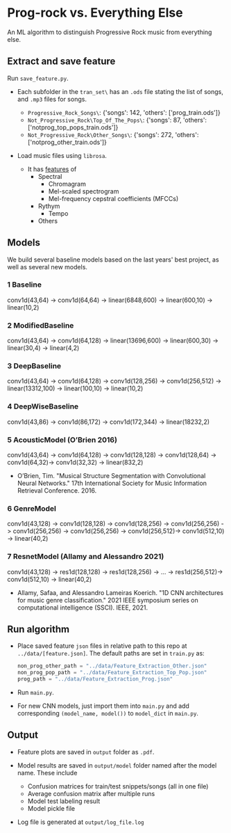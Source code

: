 # Prog-rock vs. Everything Else

An ML algorithm to distinguish Progressive Rock music from everything else.

## Extract and save feature

Run `save_feature.py`.

- Each subfolder in the `tran_set\` has an `.ods` file stating the list of songs, and `.mp3` files for songs.
    - `Progressive_Rock_Songs\`: {'songs': 142, 'others': ['prog_train.ods']}
    - `Not_Progressive_Rock\Top_Of_The_Pops\`: {'songs': 87, 'others': ['notprog_top_pops_train.ods']}
    - `Not_Progressive_Rock\Other_Songs\`: {'songs': 272, 'others': ['notprog_other_train.ods']}

- Load music files using `librosa`.
    - It has [features](https://librosa.org/doc/latest/feature.html) of 
        - Spectral
            - Chromagram
            - Mel-scaled spectrogram
            - Mel-frequency cepstral coefficients (MFCCs)
        - Rythym
            - Tempo
        - Others

## Models

We build several baseline models based on the last years' best project, as well as several new models.

### 1 Baseline
conv1d(43,64) -> conv1d(64,64) -> linear(6848,600) -> linear(600,10) -> linear(10,2)

### 2 ModifiedBaseline
conv1d(43,64) -> conv1d(64,128) -> linear(13696,600) -> linear(600,30) -> linear(30,4) -> linear(4,2)

### 3 DeepBaseline
conv1d(43,64) -> conv1d(64,128) -> conv1d(128,256) -> conv1d(256,512) -> linear(13312,100) -> linear(100,10) -> linear(10,2)

### 4 DeepWiseBaseline
conv1d(43,86) -> conv1d(86,172) -> conv1d(172,344) -> linear(18232,2)

### 5 AcousticModel (O’Brien 2016)
conv1d(43,64) -> conv1d(64,128) -> conv1d(128,128) -> conv1d(128,64) -> conv1d(64,32)-> conv1d(32,32) -> linear(832,2)
- O’Brien, Tim. "Musical Structure Segmentation with Convolutional Neural Networks." 17th International Society for Music Information Retrieval Conference. 2016.

### 6 GenreModel 
conv1d(43,128) -> conv1d(128,128) -> conv1d(128,256) -> conv1d(256,256) -> conv1d(256,256) -> conv1d(256,256) -> conv1d(256,512)-> conv1d(512,10) -> linear(40,2)

### 7 ResnetModel (Allamy and Alessandro 2021)
conv1d(43,128) -> res1d(128,128) -> res1d(128,256) -> … -> res1d(256,512)-> conv1d(512,10) -> linear(40,2)
- Allamy, Safaa, and Alessandro Lameiras Koerich. "1D CNN architectures for music genre classification." 2021 IEEE symposium series on computational intelligence (SSCI). IEEE, 2021.



## Run algorithm

- Place saved feature `json` files in relative path to this repo at `../data/[feature.json]`. The default paths are set in `train.py` as:
    ```python
    non_prog_other_path = "../data/Feature_Extraction_Other.json"
    non_prog_pop_path = "../data/Feature_Extraction_Top_Pop.json"
    prog_path = "../data/Feature_Extraction_Prog.json"
    ```

- Run `main.py`.

- For new CNN models, just import them into `main.py` and add corresponding `(model_name, model())` to `model_dict` in `main.py`.


## Output

- Feature plots are saved in `output` folder as `.pdf`.

- Model results are saved in `output/model` folder named after the model name. These include
    - Confusion matrices for train/test snippets/songs (all in one file)
    - Average confusion matrix after multiple runs
    - Model test labeling result
    - Model pickle file

- Log file is generated at `output/log_file.log`
